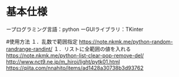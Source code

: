 # 基本仕様
ープログラミング言語：python
ーGUIライブラリ：TKinter

#使用方法
１．乱数で範囲指定
https://note.nkmk.me/python-random-randrange-randint/
１．リストに全範囲の値を入れる
https://note.nkmk.me/python-list-clear-pop-remove-del/
http://www.nct9.ne.jp/m_hiroi/light/pytk01.html
https://qiita.com/nnahito/items/ad1428a30738b3d93762
